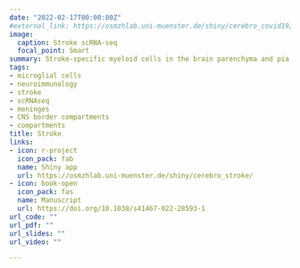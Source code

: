 ```yaml
---
date: "2022-02-17T00:00:00Z"
#external_link: https://osmzhlab.uni-muenster.de/shiny/cerebro_covid19/
image:
  caption: Stroke scRNA-seq
  focal_point: Smart
summary: Stroke-specific myeloid cells in the brain parenchyma and pia
tags:
- microglial cells
- neuroimmunology
- stroke
- scRNAseq
- meninges
- CNS border compartments
- compartments
title: Stroke
links:
- icon: r-project
  icon_pack: fab
  name: Shiny app
  url: https://osmzhlab.uni-muenster.de/shiny/cerebro_stroke/
- icon: book-open
  icon_pack: fas
  name: Manuscript
  url: https://doi.org/10.1038/s41467-022-28593-1
url_code: ""
url_pdf: ""
url_slides: ""
url_video: ""

---
```

